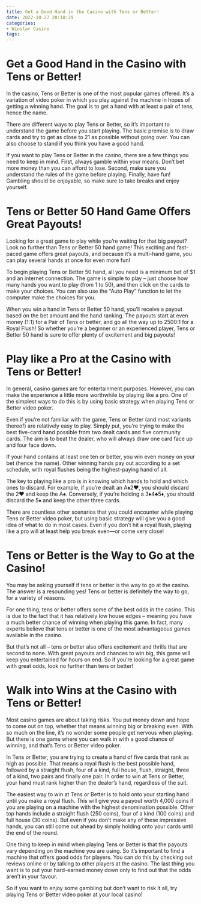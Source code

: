 ```yaml
---
title: Get a Good Hand in the Casino with Tens or Better!
date: 2022-10-27 20:10:29
categories:
- Winstar Casino
tags:
---
```



#  Get a Good Hand in the Casino with Tens or Better!

In the casino, Tens or Better is one of the most popular games offered. It’s a variation of video poker in which you play against the machine in hopes of getting a winning hand. The goal is to get a hand with at least a pair of tens, hence the name.

There are different ways to play Tens or Better, so it’s important to understand the game before you start playing. The basic premise is to draw cards and try to get as close to 21 as possible without going over. You can also choose to stand if you think you have a good hand.

If you want to play Tens or Better in the casino, there are a few things you need to keep in mind. First, always gamble within your means. Don’t bet more money than you can afford to lose. Second, make sure you understand the rules of the game before playing. Finally, have fun! Gambling should be enjoyable, so make sure to take breaks and enjoy yourself.

#  Tens or Better 50 Hand Game Offers Great Payouts!

Looking for a great game to play while you’re waiting for that big payout? Look no further than Tens or Better 50 hand game! This exciting and fast-paced game offers great payouts, and because it’s a multi-hand game, you can play several hands at once for even more fun!

To begin playing Tens or Better 50 hand, all you need is a minimum bet of $1 and an internet connection. The game is simple to play – just choose how many hands you want to play (from 1 to 50), and then click on the cards to make your choices. You can also use the “Auto Play” function to let the computer make the choices for you.

When you win a hand in Tens or Better 50 hand, you’ll receive a payout based on the bet amount and the hand ranking. The payouts start at even money (1:1) for a Pair of Tens or better, and go all the way up to 2500:1 for a Royal Flush! So whether you’re a beginner or an experienced player, Tens or Better 50 hand is sure to offer plenty of excitement and big payouts!

#  Play like a Pro at the Casino with Tens or Better!

In general, casino games are for entertainment purposes. However, you can make the experience a little more worthwhile by playing like a pro. One of the simplest ways to do this is by using basic strategy when playing Tens or Better video poker.

Even if you’re not familiar with the game, Tens or Better (and most variants thereof) are relatively easy to play. Simply put, you’re trying to make the best five-card hand possible from two dealt cards and five community cards. The aim is to beat the dealer, who will always draw one card face up and four face down.

If your hand contains at least one ten or better, you win even money on your bet (hence the name). Other winning hands pay out according to a set schedule, with royal flushes being the highest-paying hand of all.

The key to playing like a pro is in knowing which hands to hold and which ones to discard. For example, if you’re dealt an A♠2♥, you should discard the 2♥ and keep the A♠. Conversely, if you’re holding a 3♦4♣5♦, you should discard the 5♦ and keep the other three cards.

There are countless other scenarios that you could encounter while playing Tens or Better video poker, but using basic strategy will give you a good idea of what to do in most cases. Even if you don’t hit a royal flush, playing like a pro will at least help you break even—or come very close!

#  Tens or Better is the Way to Go at the Casino!

You may be asking yourself if tens or better is the way to go at the casino. The answer is a resounding yes! Tens or better is definitely the way to go, for a variety of reasons.

For one thing, tens or better offers some of the best odds in the casino. This is due to the fact that it has relatively low house edges – meaning you have a much better chance of winning when playing this game. In fact, many experts believe that tens or better is one of the most advantageous games available in the casino.

But that’s not all – tens or better also offers excitement and thrills that are second to none. With great payouts and chances to win big, this game will keep you entertained for hours on end. So if you’re looking for a great game with great odds, look no further than tens or better!

#  Walk into Wins at the Casino with Tens or Better!

Most casino games are about taking risks. You put money down and hope to come out on top, whether that means winning big or breaking even. With so much on the line, it’s no wonder some people get nervous when playing. But there is one game where you can walk in with a good chance of winning, and that’s Tens or Better video poker.

In Tens or Better, you are trying to create a hand of five cards that rank as high as possible. That means a royal flush is the best possible hand, followed by a straight flush, four of a kind, full house, flush, straight, three of a kind, two pairs and finally one pair. In order to win at Tens or Better, your hand must rank higher than the dealer’s hand, regardless of the suit.

The easiest way to win at Tens or Better is to hold onto your starting hand until you make a royal flush. This will give you a payout worth 4,000 coins if you are playing on a machine with the highest denomination possible. Other top hands include a straight flush (250 coins), four of a kind (100 coins) and full house (30 coins). But even if you don’t make any of these impressive hands, you can still come out ahead by simply holding onto your cards until the end of the round.

One thing to keep in mind when playing Tens or Better is that the payouts vary depending on the machine you are using. So it’s important to find a machine that offers good odds for players. You can do this by checking out reviews online or by talking to other players at the casino. The last thing you want is to put your hard-earned money down only to find out that the odds aren’t in your favour.

So if you want to enjoy some gambling but don’t want to risk it all, try playing Tens or Better video poker at your local casino!